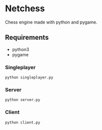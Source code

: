 # Netchess
Chess engine made with python and pygame.

## Requirements
* python3
* pygame

### Singleplayer
```
python singleplayer.py
```

### Server
```
python server.py
```

### Client
```
python client.py
```
